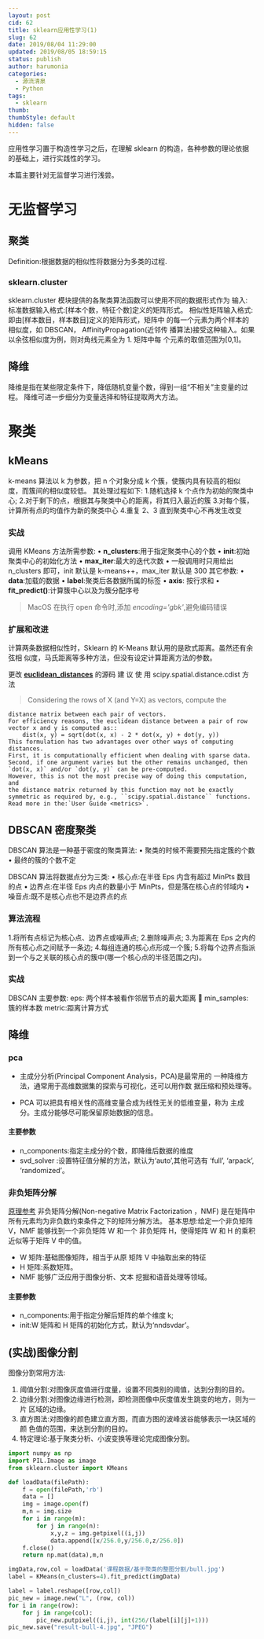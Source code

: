 ```yaml
---
layout: post
cid: 62
title: sklearn应用性学习(1)
slug: 62
date: 2019/08/04 11:29:00
updated: 2019/08/05 18:59:15
status: publish
author: harumonia
categories:
  - 源流清泉
  - Python
tags:
  - sklearn
thumb:
thumbStyle: default
hidden: false
---
```


应用性学习置于构造性学习之后，在理解 sklearn 的构造，各种参数的理论依据的基础上，进行实践性的学习。

本篇主要针对无监督学习进行浅尝。

<!-- more -->

# 无监督学习

## 聚类

Definition:根据数据的相似性将数据分为多类的过程.

### sklearn.cluster

sklearn.cluster 模块提供的各聚类算法函数可以使用不同的数据形式作为 输入:
标准数据输入格式:[样本个数，特征个数]定义的矩阵形式。
相似性矩阵输入格式:即由[样本数目，样本数目]定义的矩阵形式，矩阵中 的每一个元素为两个样本的相似度，如 DBSCAN， AffinityPropagation(近邻传 播算法)接受这种输入。如果以余弦相似度为例，则对角线元素全为 1. 矩阵中每 个元素的取值范围为[0,1]。

## 降维

降维是指在某些限定条件下，降低随机变量个数，得到一组“不相关”主变量的过程。 降维可进一步细分为变量选择和特征提取两大方法。

# 聚类

## kMeans

k-means 算法以 k 为参数，把 n 个对象分成 k 个簇，使簇内具有较高的相似 度，而簇间的相似度较低。
其处理过程如下: 1.随机选择 k 个点作为初始的聚类中心; 2.对于剩下的点，根据其与聚类中心的距离，将其归入最近的簇 3.对每个簇，计算所有点的均值作为新的聚类中心 4.重复 2、3 直到聚类中心不再发生改变

### 实战

调用 KMeans 方法所需参数:
• **n_clusters**:用于指定聚类中心的个数
• **init**:初始聚类中心的初始化方法
• **max_iter**:最大的迭代次数
• 一般调用时只用给出 n_clusters 即可，init
默认是 k-means++，max_iter 默认是 300
其它参数:
• **data**:加载的数据
• **label**:聚类后各数据所属的标签
• **axis**: 按行求和
• **fit_predict()**:计算簇中心以及为簇分配序号

> MacOS 在执行 open 命令时,添加 _encoding='gbk'_,避免编码错误

### 扩展和改进

计算两条数据相似性时，Sklearn 的 K-Means 默认用的是欧式距离。虽然还有余弦相
似度，马氏距离等多种方法，但没有设定计算距离方法的参数。

更改 [**euclidean_distances**](https://github.com/scikit-learn/scikit-learn/blob/581b0e1d73414f47ef6cde6cd282667b7e767a36/sklearn/metrics/pairwise.py#L163) 的源码
建 议 使 用 scipy.spatial.distance.cdist 方 法

> Considering the rows of X (and Y=X) as vectors, compute the

    distance matrix between each pair of vectors.
    For efficiency reasons, the euclidean distance between a pair of row
    vector x and y is computed as::
        dist(x, y) = sqrt(dot(x, x) - 2 * dot(x, y) + dot(y, y))
    This formulation has two advantages over other ways of computing distances.
    First, it is computationally efficient when dealing with sparse data.
    Second, if one argument varies but the other remains unchanged, then
    `dot(x, x)` and/or `dot(y, y)` can be pre-computed.
    However, this is not the most precise way of doing this computation, and
    the distance matrix returned by this function may not be exactly
    symmetric as required by, e.g., ``scipy.spatial.distance`` functions.
    Read more in the:`User Guide <metrics>`.

## DBSCAN 密度聚类

DBSCAN 算法是一种基于密度的聚类算法:
• 聚类的时候不需要预先指定簇的个数
• 最终的簇的个数不定

DBSCAN 算法将数据点分为三类:
• 核心点:在半径 Eps 内含有超过 MinPts 数目的点
• 边界点:在半径 Eps 内点的数量小于 MinPts，但是落在核心点的邻域内
• 噪音点:既不是核心点也不是边界点的点

### 算法流程

1.将所有点标记为核心点、边界点或噪声点; 2.删除噪声点; 3.为距离在 Eps 之内的所有核心点之间赋予一条边; 4.每组连通的核心点形成一个簇; 5.将每个边界点指派到一个与之关联的核心点的簇中(哪一个核心点的半径范围之内)。

### 实战

DBSCAN 主要参数:
eps: 两个样本被看作邻居节点的最大距离  min_samples: 簇的样本数
metric:距离计算方式

## 降维

### pca

- 主成分分析(Principal Component Analysis，PCA)是最常用的 一种降维方法，通常用于高维数据集的探索与可视化，还可以用作数 据压缩和预处理等。

- PCA 可以把具有相关性的高维变量合成为线性无关的低维变量，称为 主成分。主成分能够尽可能保留原始数据的信息。

#### 主要参数

- n_components:指定主成分的个数，即降维后数据的维度
- svd_solver :设置特征值分解的方法，默认为‘auto’,其他可选有
  ‘full’, ‘arpack’, ‘randomized’。

### 非负矩阵分解

[原理参考](https://blog.csdn.net/acdreamers/article/details/44663421/)
非负矩阵分解(Non-negative Matrix Factorization ，NMF) 是在矩阵中所有元素均为非负数约束条件之下的矩阵分解方法。
基本思想:给定一个非负矩阵 V，NMF 能够找到一个非负矩阵 W 和一个 非负矩阵 H，使得矩阵 W 和 H 的乘积近似等于矩阵 V 中的值。

- W 矩阵:基础图像矩阵，相当于从原 矩阵 V 中抽取出来的特征
- H 矩阵:系数矩阵。
- NMF 能够广泛应用于图像分析、文本
  挖掘和语音处理等领域。

#### 主要参数

- n_components:用于指定分解后矩阵的单个维度 k;
- init:W 矩阵和 H 矩阵的初始化方式，默认为‘nndsvdar’。

## (实战)图像分割

图像分割常用方法:

1. 阈值分割:对图像灰度值进行度量，设置不同类别的阈值，达到分割的目的。
2. 边缘分割:对图像边缘进行检测，即检测图像中灰度值发生跳变的地方，则为一片
   区域的边缘。
3. 直方图法:对图像的颜色建立直方图，而直方图的波峰波谷能够表示一块区域的颜
   色值的范围，来达到分割的目的。
4. 特定理论:基于聚类分析、小波变换等理论完成图像分割。

```python
import numpy as np
import PIL.Image as image
from sklearn.cluster import KMeans

def loadData(filePath):
    f = open(filePath,'rb')
    data = []
    img = image.open(f)
    m,n = img.size
    for i in range(m):
        for j in range(n):
            x,y,z = img.getpixel((i,j))
            data.append([x/256.0,y/256.0,z/256.0])
    f.close()
    return np.mat(data),m,n

imgData,row,col = loadData('课程数据/基于聚类的整图分割/bull.jpg')
label = KMeans(n_clusters=4).fit_predict(imgData)

label = label.reshape([row,col])
pic_new = image.new("L", (row, col))
for i in range(row):
    for j in range(col):
        pic_new.putpixel((i,j), int(256/(label[i][j]+1)))
pic_new.save("result-bull-4.jpg", "JPEG")
```
